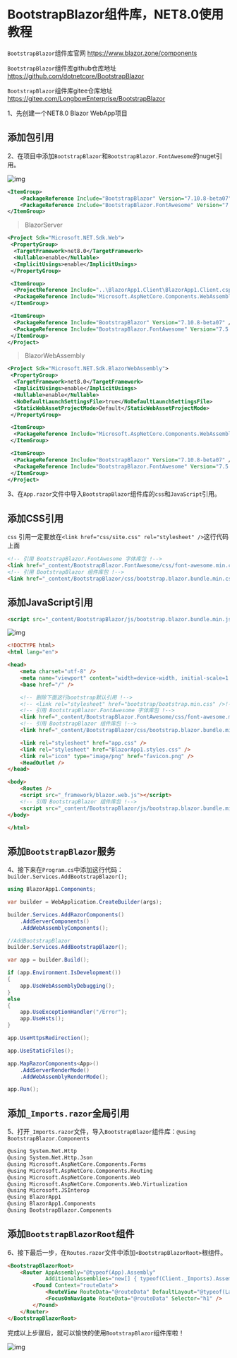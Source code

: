 # BootstrapBlazor组件库，NET8.0使用教程

```BootstrapBlazor```组件库官网 <https://www.blazor.zone/components>

```BootstrapBlazor```组件库github仓库地址 <https://github.com/dotnetcore/BootstrapBlazor>

```BootstrapBlazor```组件库gitee仓库地址 <https://gitee.com/LongbowEnterprise/BootstrapBlazor>

1、先创建一个NET8.0 Blazor WebApp项目

## 添加包引用

2、在项目中添加```BootstrapBlazor```和```BootstrapBlazor.FontAwesome```的nuget引用。

![img](https://img2023.cnblogs.com/blog/2902819/202309/2902819-20230923111531912-60764761.png)

```xml
<ItemGroup>
    <PackageReference Include="BootstrapBlazor" Version="7.10.8-beta07" />
    <PackageReference Include="BootstrapBlazor.FontAwesome" Version="7.5.0" />
</ItemGroup>
```

>BlazorServer

```xml
<Project Sdk="Microsoft.NET.Sdk.Web">
 <PropertyGroup>
  <TargetFramework>net8.0</TargetFramework>
  <Nullable>enable</Nullable>
  <ImplicitUsings>enable</ImplicitUsings>
 </PropertyGroup>

 <ItemGroup>
  <ProjectReference Include="..\BlazorApp1.Client\BlazorApp1.Client.csproj" />
  <PackageReference Include="Microsoft.AspNetCore.Components.WebAssembly.Server" Version="8.0.0-rc.1.23421.29" />
 </ItemGroup>

 <ItemGroup>
  <PackageReference Include="BootstrapBlazor" Version="7.10.8-beta07" />
  <PackageReference Include="BootstrapBlazor.FontAwesome" Version="7.5.0" />
 </ItemGroup>
</Project>
```

>BlazorWebAssembly

```xml
<Project Sdk="Microsoft.NET.Sdk.BlazorWebAssembly">
 <PropertyGroup>
  <TargetFramework>net8.0</TargetFramework>
  <ImplicitUsings>enable</ImplicitUsings>
  <Nullable>enable</Nullable>
  <NoDefaultLaunchSettingsFile>true</NoDefaultLaunchSettingsFile>
  <StaticWebAssetProjectMode>Default</StaticWebAssetProjectMode>
 </PropertyGroup>

 <ItemGroup>
  <PackageReference Include="Microsoft.AspNetCore.Components.WebAssembly" Version="8.0.0-rc.1.23421.29" />
 </ItemGroup>

 <ItemGroup>
  <PackageReference Include="BootstrapBlazor" Version="7.10.8-beta07" />
  <PackageReference Include="BootstrapBlazor.FontAwesome" Version="7.5.0" />
 </ItemGroup>
</Project>
```

3、在```App.razor```文件中导入```BootstrapBlazor```组件库的```css```和```JavaScript```引用。

## 添加CSS引用

```css``` 引用一定要放在```<link href="css/site.css" rel="stylesheet" />```这行代码上面

``` html
<!-- 引用 BootstrapBlazor.FontAwesome 字体库包 !-->
<link href="_content/BootstrapBlazor.FontAwesome/css/font-awesome.min.css" rel="stylesheet">
<!-- 引用 BootstrapBlazor 组件库包 !-->
<link href="_content/BootstrapBlazor/css/bootstrap.blazor.bundle.min.css" rel="stylesheet">
```

## 添加JavaScript引用

```html
<script src="_content/BootstrapBlazor/js/bootstrap.blazor.bundle.min.js"></script>
```

![img](https://img2023.cnblogs.com/blog/2902819/202309/2902819-20230923112038995-518119751.png)

```html
<!DOCTYPE html>
<html lang="en">

<head>
    <meta charset="utf-8" />
    <meta name="viewport" content="width=device-width, initial-scale=1.0, maximum-scale=1.0, user-scalable=no" />
    <base href="/" />

    <!-- 删除下面这行bootstrap默认引用 !-->
    <!-- <link rel="stylesheet" href="bootstrap/bootstrap.min.css" />!-->
    <!-- 引用 BootstrapBlazor.FontAwesome 字体库包 !-->
    <link href="_content/BootstrapBlazor.FontAwesome/css/font-awesome.min.css" rel="stylesheet">
    <!-- 引用 BootstrapBlazor 组件库包 !-->
    <link href="_content/BootstrapBlazor/css/bootstrap.blazor.bundle.min.css" rel="stylesheet">

    <link rel="stylesheet" href="app.css" />
    <link rel="stylesheet" href="BlazorApp1.styles.css" />
    <link rel="icon" type="image/png" href="favicon.png" />
    <HeadOutlet />
</head>

<body>
    <Routes />
    <script src="_framework/blazor.web.js"></script>
    <!-- 引用 BootstrapBlazor 组件库包 !-->
    <script src="_content/BootstrapBlazor/js/bootstrap.blazor.bundle.min.js"></script>
</body>

</html>
```

## 添加```BootstrapBlazor```服务

4、接下来在```Program.cs```中添加这行代码：```builder.Services.AddBootstrapBlazor();```

```csharp
using BlazorApp1.Components;

var builder = WebApplication.CreateBuilder(args);

builder.Services.AddRazorComponents()
    .AddServerComponents()
    .AddWebAssemblyComponents();

//AddBootstrapBlazor
builder.Services.AddBootstrapBlazor();

var app = builder.Build();

if (app.Environment.IsDevelopment())
{
    app.UseWebAssemblyDebugging();
}
else
{
    app.UseExceptionHandler("/Error");
    app.UseHsts();
}

app.UseHttpsRedirection();

app.UseStaticFiles();

app.MapRazorComponents<App>()
    .AddServerRenderMode()
    .AddWebAssemblyRenderMode();

app.Run();
```

## 添加```_Imports.razor```全局引用

5、打开```_Imports.razor```文件，导入```BootstrapBlazor```组件库：```@using BootstrapBlazor.Components```

```html
@using System.Net.Http
@using System.Net.Http.Json
@using Microsoft.AspNetCore.Components.Forms
@using Microsoft.AspNetCore.Components.Routing
@using Microsoft.AspNetCore.Components.Web
@using Microsoft.AspNetCore.Components.Web.Virtualization
@using Microsoft.JSInterop
@using BlazorApp1
@using BlazorApp1.Components
@using BootstrapBlazor.Components
```

## 添加```BootstrapBlazorRoot```组件

6、接下最后一步，在```Routes.razor```文件中添加```<BootstrapBlazorRoot>```根组件。

```html
<BootstrapBlazorRoot>
    <Router AppAssembly="@typeof(App).Assembly" 
            AdditionalAssemblies="new[] { typeof(Client._Imports).Assembly }">
        <Found Context="routeData">
            <RouteView RouteData="@routeData" DefaultLayout="@typeof(Layout.MainLayout)" />
            <FocusOnNavigate RouteData="@routeData" Selector="h1" />
        </Found>
    </Router>
</BootstrapBlazorRoot>
```

完成以上步骤后，就可以愉快的使用```BootstrapBlazor```组件库啦！

![img](https://img2023.cnblogs.com/blog/2902819/202309/2902819-20230923134228017-679945502.png)
